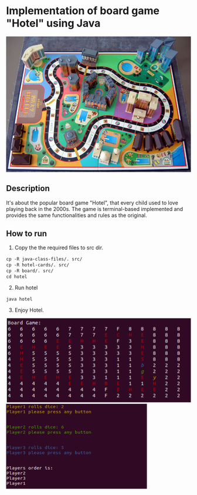 # Implementation of board game "Hotel" using Java
![screenshot](images/pic552086.jpg)  

## Description
It's about the popular board game "Hotel", that every child used to love playing back in the 2000s. The game is terminal-based implemented and provides the same functionalities and rules as the original.   

## How to run 
1. Copy the the required files to src dir.  
```
cp -R java-class-files/. src/
cp -R hotel-cards/. src/
cp -R board/. src/
cd hotel
```
2. Run hotel  
```
java hotel
```
3. Enjoy Hotel.    

![screenshot](images/hotel.jpg)
![screenshot](images/hotel2.jpg)
